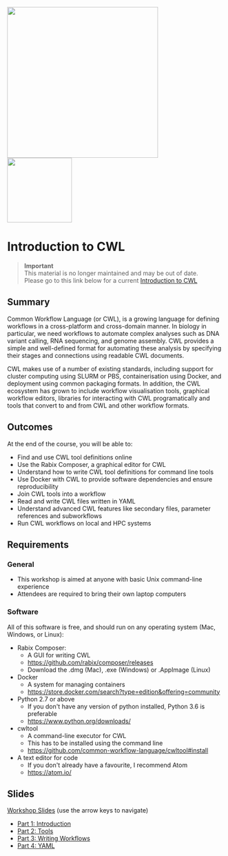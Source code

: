 
<img src='https://www.melbournebioinformatics.org.au/wp-content/themes/_vlsci/images/logos.png' style="width:350px; padding-right:50px"><img src='https://d2glwx35mhbfwf.cloudfront.net/v13.3.2/logo-with-padding.svg' style="width:150px">

# Introduction to CWL

>**Important**<br>
>This material is no longer maintained and may be out of date.<br>
>Please go to this link below for a current [Introduction to CWL](../cwl_2022/cwl_2022.md)

## Summary
Common Workflow Language (or CWL), is a growing language for defining workflows in a cross-platform and cross-domain manner. In biology in particular, we need workflows to automate complex analyses such as DNA variant calling, RNA sequencing, and genome assembly. CWL provides a simple and well-defined format for automating these analysis by specifying their stages and connections using readable CWL documents.
 
CWL makes use of a number of existing standards, including support for cluster computing using SLURM or PBS, containerisation using Docker, and deployment using common packaging formats. In addition, the CWL ecosystem has grown to include workflow visualisation tools, graphical workflow editors, libraries for interacting with CWL programatically and tools that convert to and from CWL and other workflow formats.

## Outcomes
At the end of the course, you will be able to:

* Find and use CWL tool definitions online
* Use the Rabix Composer, a graphical editor for CWL
* Understand how to write CWL tool definitions for command line tools
* Use Docker with CWL to provide software dependencies and ensure reproducibility
* Join CWL tools into a workflow
* Read and write CWL files written in YAML
* Understand advanced CWL features like secondary files, parameter references and subworkflows
* Run CWL workflows on local and HPC systems 
 
## Requirements
### General
* This workshop is aimed at anyone with basic Unix command-line experience
* Attendees are required to bring their own laptop computers

### Software

All of this software is free, and should run on any operating system (Mac, Windows, or Linux):

* Rabix Composer: 
    * A GUI for writing CWL
    * <https://github.com/rabix/composer/releases>
    * Download the .dmg (Mac), .exe (Windows) or .AppImage (Linux)
* Docker
    * A system for managing containers
    * <https://store.docker.com/search?type=edition&offering=community>
* Python 2.7 or above
    * If you don't have any version of python installed, Python 3.6 is preferable
    * <https://www.python.org/downloads/>
* cwltool
    * A command-line executor for CWL
    * This has to be installed using the command line
    * <https://github.com/common-workflow-language/cwltool#install>
* A text editor for code
    * If you don't already have a favourite, I recommend Atom
    * <https://atom.io/>

## Slides
[Workshop Slides](media/index.html) (use the arrow keys to navigate)

* [Part 1: Introduction](media/index.html#3)
* [Part 2: Tools](media/index.html#7)
* [Part 3: Writing Workflows](media/index.html#42)
* [Part 4: YAML](media/index.html#51)
